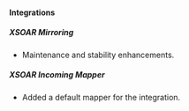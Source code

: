 
#### Integrations
##### XSOAR Mirroring
- Maintenance and stability enhancements.

##### XSOAR Incoming Mapper
- Added a default mapper for the integration.